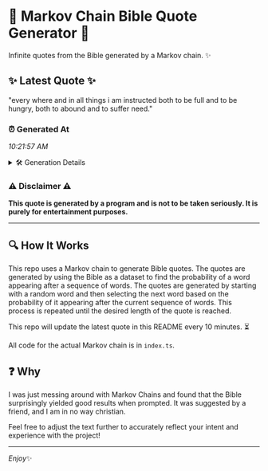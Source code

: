 # 📖 Markov Chain Bible Quote Generator 📖

Infinite quotes from the Bible generated by a Markov chain. ✨

## ✨ Latest Quote ✨
"every where and in all things i am instructed both to be full and to be hungry, both to abound and to suffer need."

### ⏰ Generated At
*10:21:57 AM*

<details>
    <summary>🛠️ Generation Details</summary>
    <p>
        <strong>🌱 Seed:</strong> every<br>
        <strong>🔄 Iterations:</strong> 23<br>
        <strong>📜 Context History:</strong><br>[ every ]: where<br>[ every, where ]: and<br>[ every, where, and ]: in<br>[ every, where, and, in ]: all<br>[ every, where, and, in, all ]: things<br>[ every, where, and, in, all, things ]: i<br>[ where, and, in, all, things, i ]: am<br>[ and, in, all, things, i, am ]: instructed<br>[ in, all, things, i, am, instructed ]: both<br>[ all, things, i, am, instructed, both ]: to<br>[ things, i, am, instructed, both, to ]: be<br>[ i, am, instructed, both, to, be ]: full<br>[ am, instructed, both, to, be, full ]: and<br>[ instructed, both, to, be, full, and ]: to<br>[ both, to, be, full, and, to ]: be<br>[ to, be, full, and, to, be ]: hungry,<br>[ be, full, and, to, be, hungry, ]: both<br>[ full, and, to, be, hungry,, both ]: to<br>[ and, to, be, hungry,, both, to ]: abound<br>[ to, be, hungry,, both, to, abound ]: and<br>[ be, hungry,, both, to, abound, and ]: to<br>[ hungry,, both, to, abound, and, to ]: suffer<br>[ both, to, abound, and, to, suffer ]: need.<br>
    </p>
</details>

### ⚠️ Disclaimer ⚠️
**This quote is generated by a program and is not to be taken seriously. It is purely for entertainment purposes.**

---

## 🔍 How It Works

This repo uses a Markov chain to generate Bible quotes. The quotes are generated by using the Bible as a dataset to find the probability of a word appearing after a sequence of words. The quotes are generated by starting with a random word and then selecting the next word based on the probability of it appearing after the current sequence of words. This process is repeated until the desired length of the quote is reached.

This repo will update the latest quote in this README every 10 minutes. ⏳

All code for the actual Markov chain is in `index.ts`.

## ❓ Why

I was just messing around with Markov Chains and found that the Bible surprisingly yielded good results when prompted. 
It was suggested by a friend, and I am in no way christian.

Feel free to adjust the text further to accurately reflect your intent and experience with the project!

---

*Enjoy*✨
